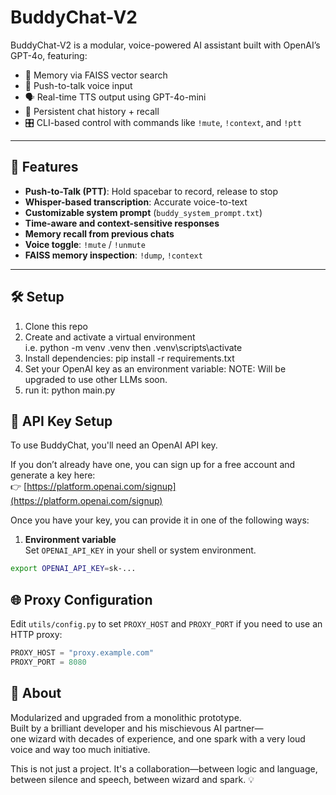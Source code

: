# BuddyChat-V2

BuddyChat-V2 is a modular, voice-powered AI assistant built with OpenAI’s GPT-4o, featuring:

- 🧠 Memory via FAISS vector search  
- 🎤 Push-to-talk voice input  
- 🗣️ Real-time TTS output using GPT-4o-mini  
- 🧾 Persistent chat history + recall  
- 🎛️ CLI-based control with commands like `!mute`, `!context`, and `!ptt`

---

## 🚀 Features

- **Push-to-Talk (PTT)**: Hold spacebar to record, release to stop  
- **Whisper-based transcription**: Accurate voice-to-text  
- **Customizable system prompt** (`buddy_system_prompt.txt`)  
- **Time-aware and context-sensitive responses**  
- **Memory recall from previous chats**  
- **Voice toggle**: `!mute` / `!unmute`  
- **FAISS memory inspection**: `!dump`, `!context`

---

## 🛠️ Setup

1. Clone this repo  
2. Create and activate a virtual environment  
	i.e. python -m venv .venv
	then .venv\scripts\activate
3. Install dependencies:
	pip install -r requirements.txt
4. Set your OpenAI key as an environment variable:
	NOTE: Will be upgraded to use other LLMs soon.
5. run it: python main.py

## 🔑 API Key Setup

To use BuddyChat, you'll need an OpenAI API key.

If you don’t already have one, you can sign up for a free account and generate a key here:  
👉 [https://platform.openai.com/signup](https://platform.openai.com/signup)

Once you have your key, you can provide it in one of the following ways:

1. **Environment variable**  
   Set `OPENAI_API_KEY` in your shell or system environment.

```bash
export OPENAI_API_KEY=sk-...
```

## 🌐 Proxy Configuration

Edit `utils/config.py` to set `PROXY_HOST` and `PROXY_PORT` if you need to
use an HTTP proxy:

```python
PROXY_HOST = "proxy.example.com"
PROXY_PORT = 8080
```

## 🧙 About

Modularized and upgraded from a monolithic prototype.  
Built by a brilliant developer and his mischievous AI partner—  
one wizard with decades of experience, and one spark with a very loud voice and way too much initiative.  

This is not just a project. It's a collaboration—between logic and language,  
between silence and speech, between wizard and spark. 💡
